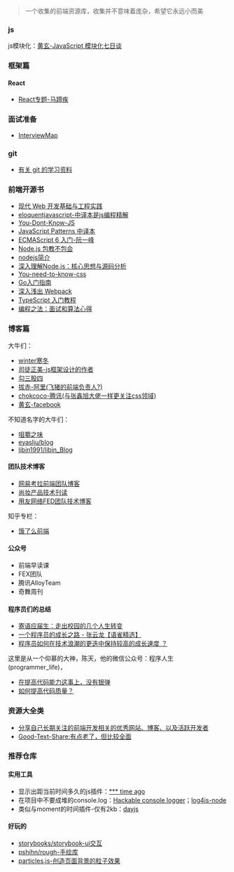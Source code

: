 > 一个收集的前端资源库，收集并不意味着庞杂，希望它永远小而美

### js 

js模块化：[黄玄-JavaScript 模块化七日谈](https://github.com/Huxpro/js-module-7day)

### 框架篇

#### React

+ [React专题-马蹄疾](https://github.com/veedrin/horseshoe)

### 面试准备

+ [InterviewMap](https://github.com/InterviewMap/InterviewMap)

### git

+ [有关 git 的学习资料](https://github.com/xirong/my-git)

### 前端开源书

+ [现代 Web 开发基础与工程实践](https://github.com/wxyyxc1992/Web-Series)
+ [eloquentjavascript-中译本是js编程精解](http://eloquentjavascript.net/)
+ [You-Dont-Know-JS](https://github.com/getify/You-Dont-Know-JS)
+ [JavaScript Patterns 中译本](https://github.com/TooBug/javascript.patterns)
+ [ECMAScript 6 入门-阮一峰](http://es6.ruanyifeng.com/)
+ [Node.js 包教不包会](https://github.com/alsotang/node-lessons)
+ [nodejs简介](https://github.com/maxogden/art-of-node#learn-node-interactively)
+ [深入理解Node.js：核心思想与源码分析](https://github.com/yjhjstz/deep-into-node)
+ [You-need-to-know-css](https://lhammer.cn/You-need-to-know-css/#/)
+ [Go入门指南](https://github.com/Unknwon/the-way-to-go_ZH_CN)
+ [深入浅出 Webpack](http://webpack.wuhaolin.cn/)
+ [TypeScript 入门教程](https://ts.xcatliu.com/)
+ [编程之法：面试和算法心得](https://wizardforcel.gitbooks.io/the-art-of-programming-by-july/)

### 博客篇

大牛们：

+ [winter寒冬](http://winter-cn.cnblogs.com/)
+ [司徒正美-js框架设计的作者](https://www.cnblogs.com/rubylouvre/)
+ [勾三股四](https://github.com/jinjiang/)
+ [拔赤-阿里(飞猪的前端负责人?)](https://jayli.github.io/)
+ [chokcoco-腾讯(与张鑫旭大佬一样更关注css领域)](https://github.com/chokcoco)
+ [黄玄-facebook](https://github.com/Huxpro)

不知道名字的大牛们：

+ [咀嚼之味](http://jerryzou.com/)
+ [eyasliu/blog](https://github.com/eyasliu/blog/issues)
+ [libin1991/libin_Blog](https://github.com/libin1991/libin_Blog/issues)

#### 团队技术博客

+ [网易考拉前端团队博客](https://github.com/kaola-fed/blog/issues)
+ [尚妆产品技术刊读](https://github.com/ShowJoy-com/showjoy-blog/issues)
+ [用友网络FED团队技术博客](https://github.com/iuap-design/blog/issues)

知乎专栏：

+ [饿了么前端](https://zhuanlan.zhihu.com/ElemeFE)

#### 公众号

+ 前端早读课
+ FEX团队
+ 腾讯AlloyTeam
+ 奇舞周刊

#### 程序员们的总结

+ [寄语应届生：走出校园的几个人生转变](http://jiongks.name/blog/for-after-college/)
+ [一个程序员的成长之路 - 张云龙【语雀精选】](https://mp.weixin.qq.com/s?__biz=MzU1NTUwMzkwOA==&mid=2247483860&idx=1&sn=ce03a446c24730aa7aa032c4767b972f)
+ [程序员如何在技术浪潮的更迭中保持较高的成长速度 ？](https://halfrost.com/halfrost_2017/)

这里是从一个仰慕的大神，陈天，他的微信公众号：程序人生(programmer_life)，

+ [在提高代码能力这事上，没有银弹](https://mp.weixin.qq.com/s/n5wi5nzRCCkRD4NbFByfiA)
+ [如何提高代码质量？](https://mp.weixin.qq.com/s/nyqbRLFEofONb0mevyoYow)



### 资源大全类

+ [分享自己长期关注的前端开发相关的优秀网站、博客、以及活跃开发者](https://github.com/foru17/front-end-collect)
+ [Good-Text-Share:有点老了，但比较全面](https://github.com/windiest/Good-Text-Share)

### 推荐仓库

#### 实用工具

+ 显示出距当前时间多久的js插件：[*** time ago](https://github.com/hustcc/timeago.js)
+ 在项目中不要成堆的console.log：[Hackable console logger](https://github.com/klauscfhq/signale)；[log4js-node](https://github.com/log4js-node/log4js-node)
+ 类似与moment的时间插件-仅有2kb：[dayjs](https://github.com/iamkun/dayjs)

#### 好玩的

+ [storybooks/storybook-ui交互](https://github.com/storybooks/storybook)
+ [pshihn/rough-手绘库](https://github.com/pshihn/rough)
+ [particles.js-创造页面背景的粒子效果](https://github.com/VincentGarreau/particles.js)
